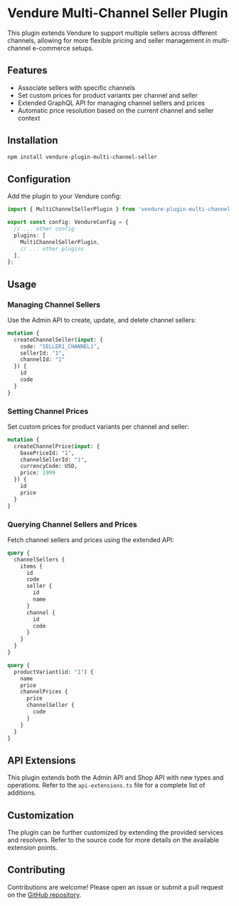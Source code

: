 # Vendure Multi-Channel Seller Plugin

This plugin extends Vendure to support multiple sellers across different channels, allowing for more flexible pricing and seller management in multi-channel e-commerce setups.

## Features

- Associate sellers with specific channels
- Set custom prices for product variants per channel and seller
- Extended GraphQL API for managing channel sellers and prices
- Automatic price resolution based on the current channel and seller context

## Installation

```bash
npm install vendure-plugin-multi-channel-seller
```

## Configuration

Add the plugin to your Vendure config:

```typescript
import { MultiChannelSellerPlugin } from 'vendure-plugin-multi-channel-seller';

export const config: VendureConfig = {
  // ... other config
  plugins: [
    MultiChannelSellerPlugin,
    // ... other plugins
  ],
};
```

## Usage

### Managing Channel Sellers

Use the Admin API to create, update, and delete channel sellers:

```graphql
mutation {
  createChannelSeller(input: {
    code: "SELLER1_CHANNEL1",
    sellerId: "1",
    channelId: "1"
  }) {
    id
    code
  }
}
```

### Setting Channel Prices

Set custom prices for product variants per channel and seller:

```graphql
mutation {
  createChannelPrice(input: {
    basePriceId: "1",
    channelSellerId: "1",
    currencyCode: USD,
    price: 1999
  }) {
    id
    price
  }
}
```

### Querying Channel Sellers and Prices

Fetch channel sellers and prices using the extended API:

```graphql
query {
  channelSellers {
    items {
      id
      code
      seller {
        id
        name
      }
      channel {
        id
        code
      }
    }
  }
}
```

```graphql
query {
  productVariant(id: "1") {
    name
    price
    channelPrices {
      price
      channelSeller {
        code
      }
    }
  }
}
```

## API Extensions

This plugin extends both the Admin API and Shop API with new types and operations. Refer to the `api-extensions.ts` file for a complete list of additions.

## Customization

The plugin can be further customized by extending the provided services and resolvers. Refer to the source code for more details on the available extension points.

## Contributing

Contributions are welcome! Please open an issue or submit a pull request on the [GitHub repository](https://github.com/arrrrny/vendure-plugin-multi-channel-seller).
